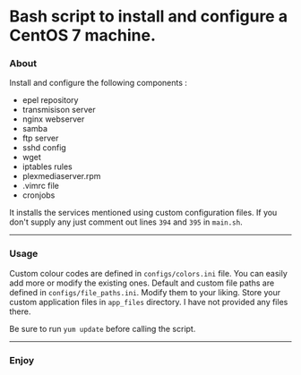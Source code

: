 # **Bash script to install and configure a CentOS 7 machine.**

### **About**

Install and configure the following components :
- epel repository
- transmisison server
- nginx webserver
- samba
- ftp server
- sshd config
- wget
- iptables rules
- plexmediaserver.rpm
- .vimrc file
- cronjobs

It installs the services mentioned using custom configuration files. If you don't supply any just comment out lines `394` and `395` in `main.sh`.

---

### **Usage**

Custom colour codes are defined in `configs/colors.ini` file. You can easily add more or modify the existing ones. Default and custom file paths are defined in `configs/file_paths.ini`. Modify them to your liking.
Store your custom application files in `app_files` directory. I have not provided any files there.

Be sure to run `yum update` before calling the script.

---
### **Enjoy**
